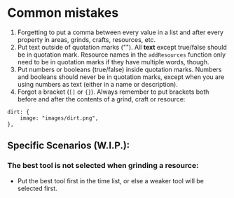 # Common mistakes

 1. Forgetting to put a comma between every value in a list and after every property in areas, grinds, crafts, resources, etc.
 2. Put text outside of quotation marks (""). All **text** except true/false should be in quotation mark. Resource names in the `addResources` function only need to be in quotation marks if they have multiple words, though.
 3. Put numbers or booleans (true/false) inside quotation marks. Numbers and booleans should never be in quotation marks, except when you are using numbers as text (either in a name or description).
 4. Forgot a bracket (`[]` or `{}`). Always remember to put brackets both before and after the contents of a grind, craft or resource:


```
dirt: {
    image: "images/dirt.png",
},
```


## Specific Scenarios (W.I.P.):

### The best tool is not selected when grinding a resource:

 - Put the best tool first in the time list, or else a weaker tool will be selected first.